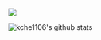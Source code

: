 ###
<img src="https://capsule-render.vercel.app/api?type=shark&color=e0c2e0&height=150&section=header&text=Kim%20%20Chae%20%20Eun&fontSize=55&fontColor=322b0c" />

![kche1106's github stats](https://github-readme-stats.vercel.app/api?username=kche1106&show_icons=true)

<!--
**kche1106/kche1106** is a ✨ _special_ ✨ repository because its `README.md` (this file) appears on your GitHub profile.

Here are some ideas to get you started:

- 🔭 I’m currently working on ...
- 🌱 I’m currently learning ...
- 👯 I’m looking to collaborate on ...
- 🤔 I’m looking for help with ...
- 💬 Ask me about ...
- 📫 How to reach me: ...
- 😄 Pronouns: ...
- ⚡ Fun fact: ...
-->
